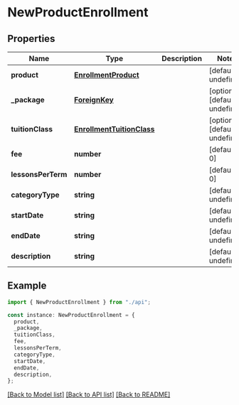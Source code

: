 # NewProductEnrollment

## Properties

| Name               | Type                                                    | Description | Notes                             |
| ------------------ | ------------------------------------------------------- | ----------- | --------------------------------- |
| **product**        | [**EnrollmentProduct**](EnrollmentProduct.md)           |             | [default to undefined]            |
| **\_package**      | [**ForeignKey**](ForeignKey.md)                         |             | [optional] [default to undefined] |
| **tuitionClass**   | [**EnrollmentTuitionClass**](EnrollmentTuitionClass.md) |             | [optional] [default to undefined] |
| **fee**            | **number**                                              |             | [default to 0]                    |
| **lessonsPerTerm** | **number**                                              |             | [default to 0]                    |
| **categoryType**   | **string**                                              |             | [default to undefined]            |
| **startDate**      | **string**                                              |             | [default to undefined]            |
| **endDate**        | **string**                                              |             | [default to undefined]            |
| **description**    | **string**                                              |             | [default to undefined]            |

## Example

```typescript
import { NewProductEnrollment } from "./api";

const instance: NewProductEnrollment = {
  product,
  _package,
  tuitionClass,
  fee,
  lessonsPerTerm,
  categoryType,
  startDate,
  endDate,
  description,
};
```

[[Back to Model list]](../README.md#documentation-for-models) [[Back to API list]](../README.md#documentation-for-api-endpoints) [[Back to README]](../README.md)

